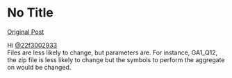 # No Title

[Original Post](https://discourse.onlinedegree.iitm.ac.in/t/169029/144)

<p>Hi <a class="mention" href="/u/22f3002933">@22f3002933</a><br>
Files are less likely to change, but parameters are. For instance, GA1_Q12, the zip file is less likely to change but the symbols to perform the aggregate on would be changed.</p>